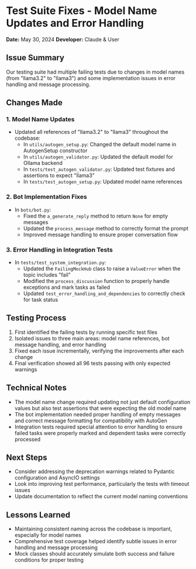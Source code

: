 # Test Suite Fixes - Model Name Updates and Error Handling

**Date:** May 30, 2024
**Developer:** Claude & User

## Issue Summary
Our testing suite had multiple failing tests due to changes in model names (from "llama3.2" to "llama3") and some implementation issues in error handling and message processing.

## Changes Made

### 1. Model Name Updates
- Updated all references of "llama3.2" to "llama3" throughout the codebase:
  - In `utils/autogen_setup.py`: Changed the default model name in AutogenSetup constructor
  - In `utils/autogen_validator.py`: Updated the default model for Ollama backend
  - In `tests/test_autogen_validator.py`: Updated test fixtures and assertions to expect "llama3"
  - In `tests/test_autogen_setup.py`: Updated model name references

### 2. Bot Implementation Fixes
- In `bots/bot.py`:
  - Fixed the `a_generate_reply` method to return `None` for empty messages
  - Updated the `process_message` method to correctly format the prompt
  - Improved message handling to ensure proper conversation flow

### 3. Error Handling in Integration Tests
- In `tests/test_system_integration.py`:
  - Updated the `FailingMockHub` class to raise a `ValueError` when the topic includes "fail"
  - Modified the `process_discussion` function to properly handle exceptions and mark tasks as failed
  - Updated `test_error_handling_and_dependencies` to correctly check for task status

## Testing Process
1. First identified the failing tests by running specific test files
2. Isolated issues to three main areas: model name references, bot message handling, and error handling
3. Fixed each issue incrementally, verifying the improvements after each change
4. Final verification showed all 96 tests passing with only expected warnings

## Technical Notes
- The model name change required updating not just default configuration values but also test assertions that were expecting the old model name
- The bot implementation needed proper handling of empty messages and correct message formatting for compatibility with AutoGen
- Integration tests required special attention to error handling to ensure failed tasks were properly marked and dependent tasks were correctly processed

## Next Steps
- Consider addressing the deprecation warnings related to Pydantic configuration and AsyncIO settings
- Look into improving test performance, particularly the tests with timeout issues
- Update documentation to reflect the current model naming conventions

## Lessons Learned
- Maintaining consistent naming across the codebase is important, especially for model names
- Comprehensive test coverage helped identify subtle issues in error handling and message processing
- Mock classes should accurately simulate both success and failure conditions for proper testing